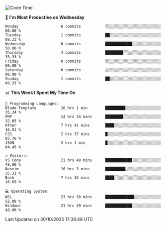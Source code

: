 <!--START_SECTION:waka-->
![Code Time](http://img.shields.io/badge/Code%20Time-6%2C231%20hrs%2040%20mins-blue)

📅 **I'm Most Productive on Wednesday** 

```text
Monday                   0 commits           ░░░░░░░░░░░░░░░░░░░░░░░░░   00.00 % 
Tuesday                  1 commits           ██░░░░░░░░░░░░░░░░░░░░░░░   08.33 % 
Wednesday                6 commits           ████████████░░░░░░░░░░░░░   50.00 % 
Thursday                 4 commits           ████████░░░░░░░░░░░░░░░░░   33.33 % 
Friday                   0 commits           ░░░░░░░░░░░░░░░░░░░░░░░░░   00.00 % 
Saturday                 0 commits           ░░░░░░░░░░░░░░░░░░░░░░░░░   00.00 % 
Sunday                   1 commits           ██░░░░░░░░░░░░░░░░░░░░░░░   08.33 % 
```


📊 **This Week I Spent My Time On** 

```text
💬 Programming Languages: 
Blade Template           16 hrs 1 min        █████████░░░░░░░░░░░░░░░░   35.24 % 
PHP                      14 hrs 34 mins      ████████░░░░░░░░░░░░░░░░░   32.05 % 
Other                    7 hrs 41 mins       ████░░░░░░░░░░░░░░░░░░░░░   16.91 % 
CSS                      2 hrs 37 mins       █░░░░░░░░░░░░░░░░░░░░░░░░   05.76 % 
JSON                     2 hrs 1 min         █░░░░░░░░░░░░░░░░░░░░░░░░   04.45 % 

🔥 Editors: 
VS Code                  21 hrs 49 mins      ████████████░░░░░░░░░░░░░   48.00 % 
Neovim                   16 hrs 3 mins       █████████░░░░░░░░░░░░░░░░   35.31 % 
Bash                     7 hrs 35 mins       ████░░░░░░░░░░░░░░░░░░░░░   16.69 % 

💻 Operating System: 
WSL                      23 hrs 38 mins      █████████████░░░░░░░░░░░░   52.00 % 
Windows                  21 hrs 49 mins      ████████████░░░░░░░░░░░░░   48.00 % 
```


 Last Updated on 30/10/2025 17:38:48 UTC
<!--END_SECTION:waka-->
